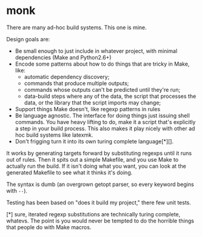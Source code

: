 # monk

There are many ad-hoc build systems. This one is mine.

Design goals are:

* Be small enough to just include in whatever project, with minimal
  dependencies (Make and Python2.6+)
* Encode some patterns about how to do things that are tricky in Make,
  like:
    * automatic dependency discovery;
    * commands that produce multiple outputs;
    * commands whose outputs can't be predicted until they're run;
    * data-build steps where any of the data, the script that processes the
      data, or the library that the script imports may change;
* Support things Make doesn't, like regexp patterns in rules
* Be language agnostic. The interface for doing things just issuing
  shell commands. You have heavy lifting to do, make it a script
  that's explicitly a step in your build process. This also makes it
  play nicely with other ad hoc build systems like latexmk.
* Don't frigging turn it into its own turing complete language[*][].

It works by generating targets forward by substituting regexps until
it runs out of rules. Then it spits out a simple Makefile, and you use
Make to actually run the build. If it isn't doing what you want, you
can look at the generated Makefile to see what it thinks it's doing.

The syntax is dumb (an overgrown getopt parser, so every keyword
begins with `--`).

Testing has been based on "does it build my project," there few unit
tests.

[*] sure, iterated regexp substitutions are technically turing
complete, whatevs. The point is you would never be tempted to do the
horrible things that people do with Make macros.
